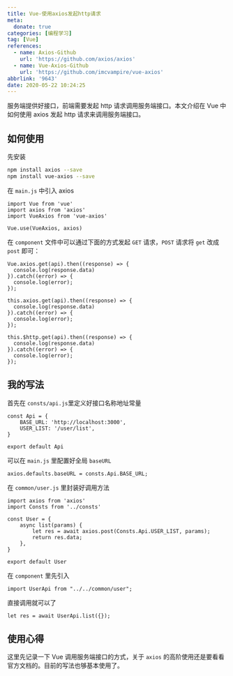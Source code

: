 ```yaml
---
title: Vue-使用axios发起http请求
meta:
  donate: true
categories: [编程学习]
tag: [Vue]
references:
  - name: Axios-Github
    url: 'https://github.com/axios/axios'
  - name: Vue-Axios-Github
    url: 'https://github.com/imcvampire/vue-axios'
abbrlink: '9643'
date: 2020-05-22 10:24:25
---
```


服务端提供好接口，前端需要发起 http 请求调用服务端接口。本文介绍在 Vue 中如何使用 axios 发起 http 请求来调用服务端接口。

<!-- more -->

## 如何使用

先安装
```bash
npm install axios --save
npm install vue-axios --save
```

在 `main.js` 中引入 axios
```
import Vue from 'vue'
import axios from 'axios'
import VueAxios from 'vue-axios'

Vue.use(VueAxios, axios)
```

在 `component` 文件中可以通过下面的方式发起 `GET` 请求，`POST` 请求将 `get` 改成 `post` 即可：
```
Vue.axios.get(api).then((response) => {
  console.log(response.data)
}).catch((error) => {
  console.log(error);
});

this.axios.get(api).then((response) => {
  console.log(response.data)
}).catch((error) => {
  console.log(error);
});

this.$http.get(api).then((response) => {
  console.log(response.data)
}).catch((error) => {
  console.log(error);
});
```

## 我的写法
首先在 `consts/api.js`里定义好接口名称地址常量
```
const Api = {
    BASE_URL: 'http://localhost:3000',
    USER_LIST: '/user/list',
}

export default Api
```

可以在 `main.js` 里配置好全局 `baseURL`
```
axios.defaults.baseURL = consts.Api.BASE_URL;
```

在 `common/user.js` 里封装好调用方法
```
import axios from 'axios'
import Consts from '../consts'

const User = {
    async list(params) {
        let res = await axios.post(Consts.Api.USER_LIST, params);
        return res.data;
    },
}

export default User
```

在 `component` 里先引入
```
import UserApi from "../../common/user";
```

直接调用就可以了
```
let res = await UserApi.list({});
```

## 使用心得
这里先记录一下 Vue 调用服务端接口的方式，关于 `axios` 的高阶使用还是要看看官方文档的。目前的写法也够基本使用了。
